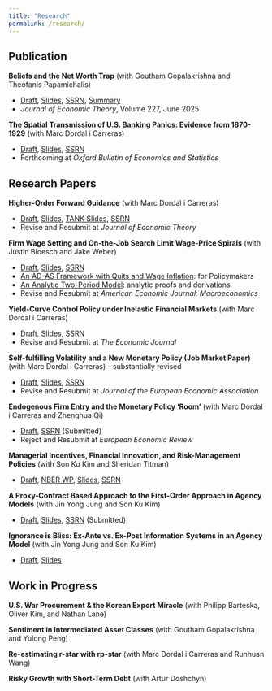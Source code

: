 ```yaml
---
title: "Research"
permalink: /research/
---
```


## Publication

**Beliefs and the Net Worth Trap** (with Goutham Gopalakrishna and Theofanis Papamichalis)    
- [Draft](/files/Optimism.pdf), [Slides](/files/Optimism_slides.pdf), [SSRN](https://papers.ssrn.com/sol3/papers.cfm?abstract_id=3932647), [Summary](https://www-2.rotman.utoronto.ca/insightshub/finance-investing-accounting/investor-optimism)      
- _Journal of Economic Theory_, Volume 227, June 2025           

**The Spatial Transmission of U.S. Banking Panics: Evidence from 1870-1929** (with Marc Dordal i Carreras)      
- [Draft](/files/Panic.pdf), [Slides](/files/Panic_slides.pdf), [SSRN](https://papers.ssrn.com/sol3/papers.cfm?abstract_id=5149393)    
- Forthcoming at _Oxford Bulletin of Economics and Statistics_


## Research Papers    

**Higher-Order Forward Guidance** (with Marc Dordal i Carreras)    
- [Draft](/files/Higher_order_forward_guidance.pdf), [Slides](/files/HOFG_slides_RANK.pdf), [TANK Slides](/files/HOFG_slides_short.pdf), [SSRN](https://papers.ssrn.com/sol3/papers.cfm?abstract_id=4734631)    
- Revise and Resubmit at _Journal of Economic Theory_

**Firm Wage Setting and On-the-Job Search Limit Wage-Price Spirals** (with Justin Bloesch and Jake Weber)    
- [Draft](/files/COL.pdf), [Slides](/files/COL_slides.pdf), [SSRN](https://papers.ssrn.com/sol3/papers.cfm?abstract_id=4734451)      
- [An AD-AS Framework with Quits and Wage Inflation](/files/COL_ADAS.pdf): for Policymakers
- [An Analytic Two-Period Model](/files/COL_Twoperiod.pdf): analytic proofs and derivations      
- Revise and Resubmit at _American Economic Journal: Macroeconomics_

**Yield-Curve Control Policy under Inelastic Financial Markets** (with Marc Dordal i Carreras)    
- [Draft](/files/Term_Structure.pdf), [Slides](/files/Term_Structure_Slides.pdf), [SSRN](https://papers.ssrn.com/sol3/papers.cfm?abstract_id=4734622)    
- Revise and Resubmit at _The Economic Journal_

**Self-fulfilling Volatility and a New Monetary Policy (Job Market Paper)** (with Marc Dordal i Carreras) - substantially revised
- [Draft](/files/Self-fulfilling_volatility.pdf), [Slides](/files/Self-fulfilling_volatility_slides.pdf), [SSRN](https://papers.ssrn.com/sol3/papers.cfm?abstract_id=4461453)
- Revise and Resubmit at _Journal of the European Economic Association_

**Endogenous Firm Entry and the Monetary Policy ‘Room’** (with Marc Dordal i Carreras and Zhenghua Qi)    
- [Draft](/files/ADAS_Theory.pdf), [SSRN](https://papers.ssrn.com/sol3/papers.cfm?abstract_id=4891217) (Submitted)   
- Reject and Resubmit at _European Economic Review_

**Managerial Incentives, Financial Innovation, and Risk-Management Policies** (with Son Ku Kim and Sheridan Titman)      
- [Draft](/files/Risk_Management.pdf), [NBER WP](https://www.nber.org/papers/w34211), [Slides](/files/Risk_Management_slides.pdf), [SSRN](https://papers.ssrn.com/sol3/papers.cfm?abstract_id=5197516)           

**A Proxy-Contract Based Approach to the First-Order Approach in Agency Models** (with Jin Yong Jung and Son Ku Kim)      
- [Draft](/files/First_order_approach.pdf), [Slides](/files/First_order_approach_slides.pdf), [SSRN](https://papers.ssrn.com/sol3/papers.cfm?abstract_id=4899689) (Submitted)

**Ignorance is Bliss: Ex-Ante vs. Ex-Post Information Systems in an Agency Model** (with Jin Yong Jung and Son Ku Kim)      
- [Draft](/files/Ex_Post_vs_Ex_Ante.pdf), [Slides](/files/Ex_Post_vs_Ex_Ante_slides.pdf)    



## Work in Progress

**U.S. War Procurement & the Korean Export Miracle** (with Philipp Barteska, Oliver Kim, and Nathan Lane)     


**Sentiment in Intermediated Asset Classes** (with Goutham Gopalakrishna and Yulong Peng)  


**Re-estimating r-star with rp-star** (with Marc Dordal i Carreras and Runhuan Wang)     


**Risky Growth with Short-Term Debt** (with Artur Doshchyn)  
